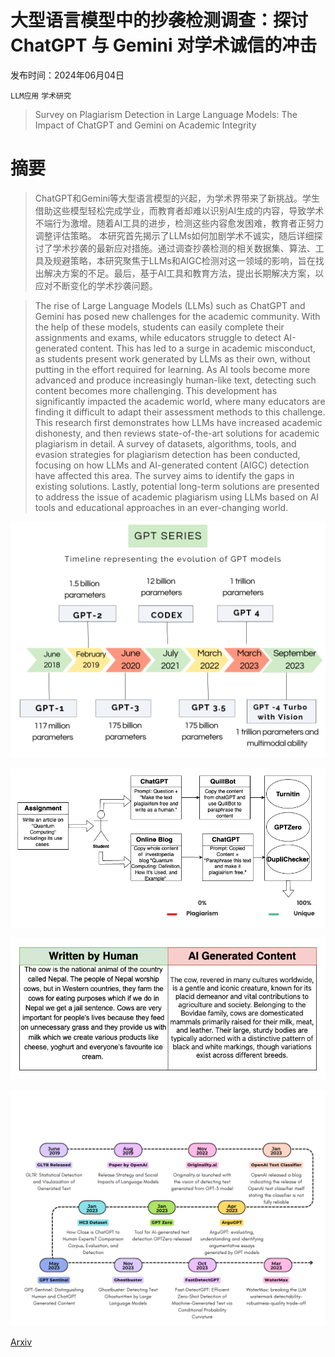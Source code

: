 # 大型语言模型中的抄袭检测调查：探讨 ChatGPT 与 Gemini 对学术诚信的冲击

发布时间：2024年06月04日

`LLM应用` `学术研究`

> Survey on Plagiarism Detection in Large Language Models: The Impact of ChatGPT and Gemini on Academic Integrity

# 摘要

> ChatGPT和Gemini等大型语言模型的兴起，为学术界带来了新挑战。学生借助这些模型轻松完成学业，而教育者却难以识别AI生成的内容，导致学术不端行为激增。随着AI工具的进步，检测这些内容愈发困难，教育者正努力调整评估策略。  本研究首先揭示了LLMs如何加剧学术不诚实，随后详细探讨了学术抄袭的最新应对措施。通过调查抄袭检测的相关数据集、算法、工具及规避策略，本研究聚焦于LLMs和AIGC检测对这一领域的影响，旨在找出解决方案的不足。最后，基于AI工具和教育方法，提出长期解决方案，以应对不断变化的学术抄袭问题。

> The rise of Large Language Models (LLMs) such as ChatGPT and Gemini has posed new challenges for the academic community. With the help of these models, students can easily complete their assignments and exams, while educators struggle to detect AI-generated content. This has led to a surge in academic misconduct, as students present work generated by LLMs as their own, without putting in the effort required for learning. As AI tools become more advanced and produce increasingly human-like text, detecting such content becomes more challenging. This development has significantly impacted the academic world, where many educators are finding it difficult to adapt their assessment methods to this challenge.
  This research first demonstrates how LLMs have increased academic dishonesty, and then reviews state-of-the-art solutions for academic plagiarism in detail. A survey of datasets, algorithms, tools, and evasion strategies for plagiarism detection has been conducted, focusing on how LLMs and AI-generated content (AIGC) detection have affected this area. The survey aims to identify the gaps in existing solutions. Lastly, potential long-term solutions are presented to address the issue of academic plagiarism using LLMs based on AI tools and educational approaches in an ever-changing world.

![大型语言模型中的抄袭检测调查：探讨 ChatGPT 与 Gemini 对学术诚信的冲击](../../../paper_images/2407.13105/GPTSeries.png)

![大型语言模型中的抄袭检测调查：探讨 ChatGPT 与 Gemini 对学术诚信的冲击](../../../paper_images/2407.13105/plagandaigcdemo.png)

![大型语言模型中的抄袭检测调查：探讨 ChatGPT 与 Gemini 对学术诚信的冲击](../../../paper_images/2407.13105/example_AIGC_human.drawio.png)

![大型语言模型中的抄袭检测调查：探讨 ChatGPT 与 Gemini 对学术诚信的冲击](../../../paper_images/2407.13105/AIGCEventsFinal.png)

[Arxiv](https://arxiv.org/abs/2407.13105)